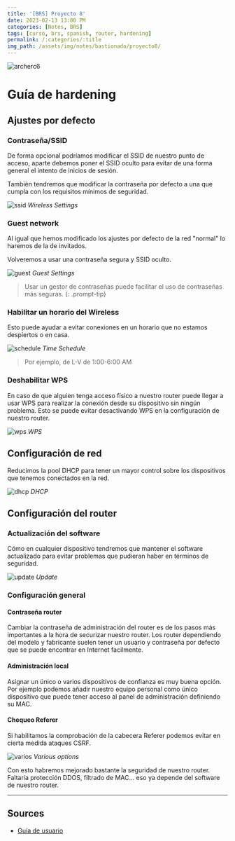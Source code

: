 ```yaml
---
title: '[BRS] Proyecto 8'
date: 2023-02-13 13:00 PM
categories: [Notes, BRS]
tags: [curso, brs, spanish, router, hardening]
permalink: /:categories/:title
img_path: /assets/img/notes/bastionado/proyecto8/
---
```


![archerc6](archerc6.png) 

# Guía de hardening

## Ajustes por defecto

### Contraseña/SSID

De forma opcional podríamos modificar el SSID de nuestro punto de acceso, aparte debemos poner el SSID oculto para evitar de una forma general el intento de inicios de sesión.

También tendremos que modificar la contraseña por defecto a una que cumpla con los requisitos mínimos de seguridad.

![ssid](ssid.png) 
_Wireless Settings_

### Guest network

Al igual que hemos modificado los ajustes por defecto de la red "normal" lo haremos de la de invitados.

Volveremos a usar una contraseña segura y SSID oculto.

![guest](guest.png) 
_Guest Settings_

> Usar un gestor de contraseñas puede facilitar el uso de contraseñas más seguras.
{: .prompt-tip}

### Habilitar un horario del Wireless

Esto puede ayudar a evitar conexiones en un horario que no estamos despiertos o en casa.

![schedule](schedule.png)
_Time Schedule_

> Por ejemplo, de L-V de 1:00-6:00 AM

### Deshabilitar WPS

En caso de que alguien tenga acceso físico a nuestro router puede llegar a usar WPS para realizar la conexión desde su dispositivo sin ningún problema. Esto se puede evitar desactivando WPS en la configuración de nuestro router.

![wps](wps.png)
_WPS_

## Configuración de red

Reducimos la pool DHCP para tener un mayor control sobre los dispositivos que tenemos conectados en la red.

![dhcp](dhcp.png) 
_DHCP_

## Configuración del router

### Actualización del software

Cómo en cualquier dispositivo tendremos que mantener el software actualizado para evitar problemas que pudieran haber en términos de seguridad.

![update](updates.png) 
_Update_

### Configuración general

#### Contraseña router

Cambiar la contraseña de administración del router es de los pasos más importantes a la hora de securizar nuestro router. Los router dependiendo del modelo y fabricante suelen tener un usuario y contraseña por defecto que se puede encontrar en Internet facilmente.

#### Administración local 

Asignar un único o varios dispositivos de confianza es muy buena opción. Por ejemplo podemos añadir nuestro equipo personal como único dispositivo que puede tener acceso al panel de administración definiendo su MAC.

#### Chequeo Referer

Si habilitamos la comprobación de la cabecera Referer podemos evitar en cierta medida ataques CSRF.
 
![varios](varios.png) 
_Various options_

Con esto habremos mejorado bastante la seguridad de nuestro router. Faltaría protección DDOS, filtrado de MAC... eso ya depende del software de nuestro router.

---

## Sources

- [Guía de usuario](https://www.tp-link.com/us/user-guides/Archer-A6&C6_V2/)
